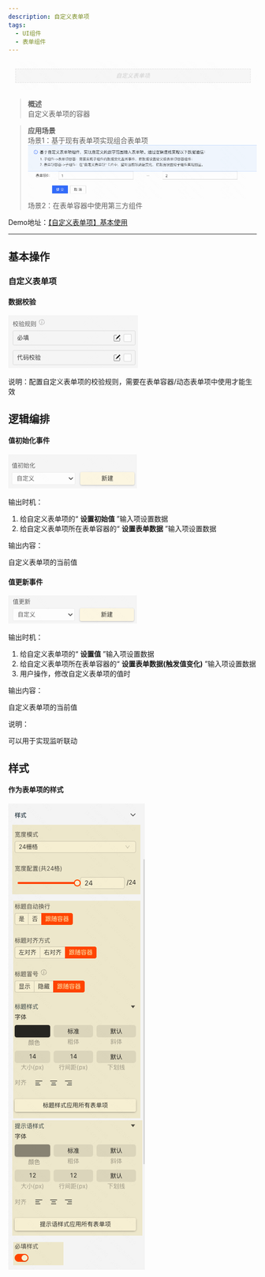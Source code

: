 ```yaml
---
description: 自定义表单项
tags:
  - UI组件
  - 表单组件
---
```


![Alt text](img/image.png)


> **概述**\
> 自定义表单项的容器

> **应用场景**\
> 场景1：基于现有表单项实现组合表单项![Alt text](img/image-1.png)\
> 场景2：在表单容器中使用第三方组件

Demo地址：[【自定义表单项】基本使用](https://my.mybricks.world/mybricks-app-pcspa/index.html?id=470735099908165)

----

## 基本操作

### 自定义表单项

#### 数据校验

![Alt text](img/image-2.png)

说明：配置自定义表单项的校验规则，需要在表单容器/动态表单项中使用才能生效

  

## 逻辑编排

#### 值初始化事件

![Alt text](img/image-3.png)

输出时机：

1.  给自定义表单项的“ **设置初始值** ”输入项设置数据
2.  给自定义表单项所在表单容器的“ **设置表单数据** ”输入项设置数据

输出内容：

自定义表单项的当前值

  

#### 值更新事件

![Alt text](img/image-4.png)

输出时机：

1.  给自定义表单项的“ **设置值** ”输入项设置数据
2.  给自定义表单项所在表单容器的“ **设置表单数据(触发值变化)** ”输入项设置数据
3.  用户操作，修改自定义表单项的值时

输出内容：

自定义表单项的当前值

说明：

可以用于实现监听联动

  

## 样式

#### 作为表单项的样式

![Alt text](img/image-5.png)